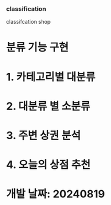 ### classification
classifcation shop

# 분류 기능 구현
# 1. 카테고리별 대분류
# 2. 대분류 별 소분류
# 3. 주변 상권 분석
# 4. 오늘의 상점 추천 
# 개발 날짜: 20240819
